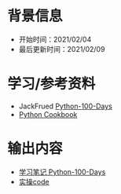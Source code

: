 # 背景信息
- 开始时间：2021/02/04 
- 最后更新时间：2021/02/09

# 学习/参考资料
- JackFrued [Python-100-Days](https://github.com/jackfrued/Python-100-Days)
- [Python Cookbook](https://python3-cookbook.readthedocs.io/zh_CN/latest/index.html)

# 输出内容
- [学习笔记 Python-100-Days](https://github.com/7onelv/Python--Study/blob/main/Notes-Python-100-Days.md)
- [实操code](https://github.com/7onelv/Python-Study/tree/main/Code)
